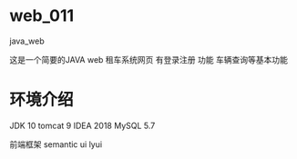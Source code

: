 # web_011
java_web

这是一个简要的JAVA web 租车系统网页 有登录注册 功能 车辆查询等基本功能


# 环境介绍

JDK 10
tomcat 9
IDEA 2018
MySQL 5.7

前端框架 semantic ui lyui 
